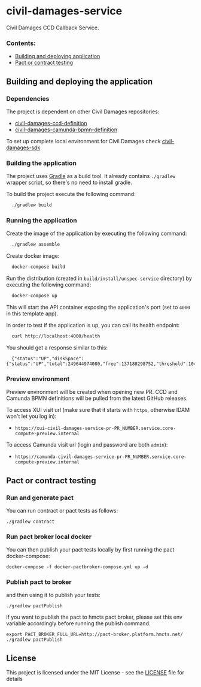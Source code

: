 # civil-damages-service 

Civil Damages CCD Callback Service.

### Contents:
- [Building and deploying application](#building-and-deploying-the-application)
- [Pact or contract testing](#pact-or-contract-testing)

## Building and deploying the application

### Dependencies

The project is dependent on other Civil Damages repositories:
- [civil-damages-ccd-definition](https://github.com/hmcts/civil-damages-ccd-definition)
- [civil-damages-camunda-bpmn-definition](https://github.com/hmcts/civil-damages-camunda-bpmn-definition)

To set up complete local environment for Civil Damages check [civil-damages-sdk](https://github.com/hmcts/civil-damages-sdk)

### Building the application

The project uses [Gradle](https://gradle.org) as a build tool. It already contains
`./gradlew` wrapper script, so there's no need to install gradle.

To build the project execute the following command:

```bash
  ./gradlew build
```

### Running the application

Create the image of the application by executing the following command:

```bash
  ./gradlew assemble
```

Create docker image:

```bash
  docker-compose build
```

Run the distribution (created in `build/install/unspec-service` directory)
by executing the following command:

```bash
  docker-compose up
```

This will start the API container exposing the application's port
(set to `4000` in this template app).

In order to test if the application is up, you can call its health endpoint:

```bash
  curl http://localhost:4000/health
```

You should get a response similar to this:

```
  {"status":"UP","diskSpace":{"status":"UP","total":249644974080,"free":137188298752,"threshold":10485760}}
```

### Preview environment

Preview environment will be created when opening new PR.
CCD and Camunda BPMN definitions will be pulled from the latest GitHub releases.

To access XUI visit url (make sure that it starts with `https`, otherwise IDAM won't let you log in):
- `https://xui-civil-damages-service-pr-PR_NUMBER.service.core-compute-preview.internal`

To access Camunda visit url (login and password are both `admin`):
- `https://camunda-civil-damages-service-pr-PR_NUMBER.service.core-compute-preview.internal`

## Pact or contract testing

### Run and generate pact

You can run contract or pact tests as follows:

```
./gradlew contract
```
### Run pact broker local docker
You can then publish your pact tests locally by first running the pact docker-compose:

```
docker-compose -f docker-pactbroker-compose.yml up -d
```
### Publish pact to broker
and then using it to publish your tests:

```
./gradlew pactPublish
```
if you want to publish the pact to hmcts pact broker, please set this env variable accordingly before running the publish command.
```
export PACT_BROKER_FULL_URL=http://pact-broker.platform.hmcts.net/
./gradlew pactPublish
```

## License
This project is licensed under the MIT License - see the [LICENSE](LICENSE) file for details

